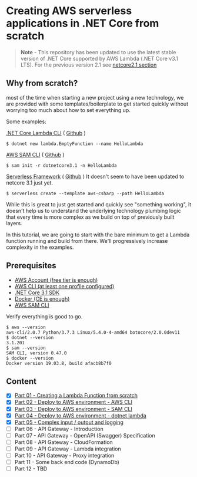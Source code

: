 # Creating AWS serverless applications in .NET Core from scratch

> **Note** - This repository has been updated to use the latest stable version of .NET Core supported by AWS Lambda (.NET Core v3.1 LTS). For the previous version 2.1 see [netcore2.1 section](netcore2.1/README.md)


## Why from scratch? 
most of the time when starting a new project using a new technology, we are provided with some templates/boilerplate to get started quickly without worrying too much about how to set everything up.

Some examples:

[.NET Core Lambda CLI](https://docs.aws.amazon.com/lambda/latest/dg/lambda-dotnet-coreclr-deployment-package.html) ( [Github](https://github.com/aws/aws-extensions-for-dotnet-cli) )

```shell
$ dotnet new lambda.EmptyFunction --name HelloLambda
```
[AWS SAM CLI](https://docs.aws.amazon.com/serverless-application-model/latest/developerguide/serverless-getting-started-hello-world.html) ( [Github](https://github.com/awslabs/aws-sam-cli) )


```shell
$ sam init -r dotnetcore3.1 -n HelloLambda
```

[Serverless Framework](https://serverless.com/framework/docs/getting-started/) ( [Github](https://github.com/serverless/serverless) )
It doesn't seem to have been updated to netcore 3.1 just yet.


```shell
$ serverless create --template aws-csharp --path HelloLambda
```

While this is great to just get started and quickly see "something working", it doesn't help us to understand the underlying technology plumbing logic that every time is more complex as we build on top of previously built layers. 

In this tutorial, we are going to start with the bare minimum to get a Lambda function running and build from there. We'll progressively increase complexity in the examples.

## Prerequisites

* [AWS Account (free tier is enough)](https://aws.amazon.com/free/)
* [AWS CLI (at least one profile configured)](https://docs.aws.amazon.com/cli/latest/userguide/cli-chap-install.html)
* [.NET Core 3.1 SDK](https://dotnet.microsoft.com/download/dotnet-core/3.1)
* [Docker (CE is enough)](https://www.docker.com/get-started)
* [AWS SAM CLI](https://github.com/awslabs/aws-sam-cli)

Verify everything is good to go.

```shell
$ aws --version
aws-cli/2.0.7 Python/3.7.3 Linux/5.4.0-4-amd64 botocore/2.0.0dev11
$ dotnet --version
3.1.201
$ sam --version
SAM CLI, version 0.47.0
$ docker --version
Docker version 19.03.8, build afacb8b7f0
```

## Content

- [x] [Part 01 - Creating a Lambda Function from scratch](netcore3.1/part-01/)
- [x] [Part 02 - Deploy to AWS environment - AWS CLI](netcore3.1/part-02/)
- [x] [Part 03 - Deploy to AWS environment - SAM CLI](netcore3.1/part-03/)
- [x] [Part 04 - Deploy to AWS environment - dotnet lambda](netcore3.1/part-04/)
- [x] [Part 05 - Complex input / output and logging](netcore3.1/part-05/)
- [ ] Part 06 - API Gateway - Introduction
- [ ] Part 07 - API Gateway - OpenAPI (Swagger) Specification
- [ ] Part 08 - API Gateway - CloudFormation
- [ ] Part 09 - API Gateway - Lambda integration
- [ ] Part 10 - API Gateway - Proxy integration
- [ ] Part 11 - Some back end code (DynamoDb)
- [ ] Part 12 - TBD
